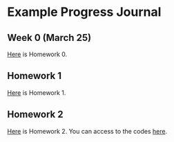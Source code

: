 # Example Progress Journal

## Week 0 (March 25)

[Here](files/IE360_Spring21_Homework0.html) is Homework 0. 

## Homework 1

[Here](files/IE_360_Homework_1.html) is Homework 1. 

## Homework 2

[Here](files/IE_360_Homework_2.html) is Homework 2. You can access to the codes [here](files/IE_360_Homework_2.r).
